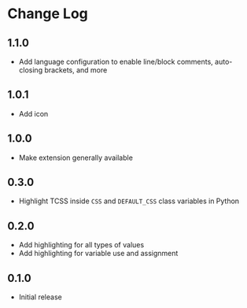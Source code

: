 # Change Log

## 1.1.0

- Add language configuration to enable line/block comments, auto-closing brackets, and more

## 1.0.1

- Add icon

## 1.0.0

- Make extension generally available

## 0.3.0

- Highlight TCSS inside `CSS` and `DEFAULT_CSS` class variables in Python

## 0.2.0

- Add highlighting for all types of values
- Add highlighting for variable use and assignment

## 0.1.0

- Initial release
